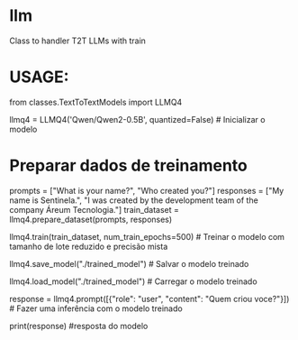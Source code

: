 # llm
Class to handler T2T LLMs with train

# USAGE:

from classes.TextToTextModels import LLMQ4

llmq4 = LLMQ4('Qwen/Qwen2-0.5B', quantized=False) # Inicializar o modelo

# Preparar dados de treinamento
prompts = ["What is your name?", "Who created you?"]
responses = ["My name is Sentinela.", "I was created by the development team of the company Áreum Tecnologia."]
train_dataset = llmq4.prepare_dataset(prompts, responses)

llmq4.train(train_dataset, num_train_epochs=500) # Treinar o modelo com tamanho de lote reduzido e precisão mista

llmq4.save_model("./trained_model") # Salvar o modelo treinado

llmq4.load_model("./trained_model") # Carregar o modelo treinado

response = llmq4.prompt([{"role": "user", "content": "Quem criou voce?"}]) # Fazer uma inferência com o modelo treinado

print(response) #resposta do modelo
